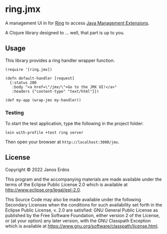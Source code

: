 # ring.jmx

A management UI in for [Ring](https://github.com/ring-clojure/ring) to access [Java Management Extensions](https://docs.oracle.com/javase/8/docs/api/javax/management/package-summary.html#package.description).

A Clojure library designed to ... well, that part is up to you.

## Usage

This library provides a ring handler wrapper function. 

```
(require '[ring.jmx])

(defn default-handler [request]
  {:status 200
   :body "<a href=\"/jmx/\">Go to the JMX UI!</a>"
   :headers {"content-type" "text/html"}})

(def my-app (wrap-jmx my-handler))
```

### Testing

To start the test application, type the following in the project folder:

```
lein with-profile +test ring server
```

Then open your browser at `http://localhost:3000/jmx`.

## License

Copyright © 2022 Janos Erdos

This program and the accompanying materials are made available under the
terms of the Eclipse Public License 2.0 which is available at
http://www.eclipse.org/legal/epl-2.0.

This Source Code may also be made available under the following Secondary
Licenses when the conditions for such availability set forth in the Eclipse
Public License, v. 2.0 are satisfied: GNU General Public License as published by
the Free Software Foundation, either version 2 of the License, or (at your
option) any later version, with the GNU Classpath Exception which is available
at https://www.gnu.org/software/classpath/license.html.

